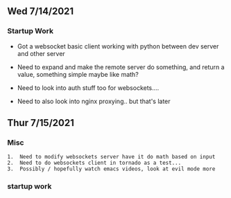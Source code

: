 ## Wed 7/14/2021 


### Startup Work

- Got a websocket basic client working with python between dev server and
  other server

- Need to expand and make the remote server do something, and return a
  value, something simple maybe like math?

- Need to look into auth stuff too for websockets....

- Need to also look into nginx proxying.. but that's later



## Thur 7/15/2021


### Misc
 
    1.  Need to modify websockets server have it do math based on input
    2.  Need to do websockets client in tornado as a test...
    3.  Possibly / hopefully watch emacs videos, look at evil mode more  


### startup work







